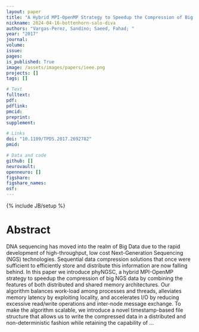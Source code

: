 ```yaml
---
layout: paper
title: "A Hybrid MPI-OpenMP Strategy to Speedup the Compression of Big Next-Generation Sequencing Datasets"
nickname: 2024-04-16-bottenhorn-salo-diva
authors: "Vargas-Perez, Sandino; Saeed, Fahad; "
year: "2017"
journal: 
volume: 
issue:
pages: 
is_published: True
image: /assets/images/papers/ieee.png
projects: []
tags: []

# Text
fulltext:
pdf:
pdflink:
pmcid:
preprint: 
supplement:

# Links
doi: "10.1109/TPDS.2017.2692782"
pmid:

# Data and code
github: []
neurovault:
openneuro: []
figshare:
figshare_names:
osf:
---
```

{% include JB/setup %}

# Abstract

DNA sequencing has moved into the realm of Big Data due to the rapid development of high-throughput, low cost Next-Generation Sequencing (NGS) technologies. Sequential data compression solutions that once were sufficient to efficiently store and distribute this information are now falling behind. In this paper we introduce phyNGSC, a hybrid MPI-OpenMP strategy to speedup the compression of big NGS data by combining the features of both distributed and shared memory architectures. Our algorithm balances work-load among processes and threads, alleviates memory latency by exploiting locality, and accelerates I/O by reducing excessive read/write operations and inter-node message exchange. To make the algorithm scalable, we introduce a novel timestamp-based file structure that allows us to write the compressed data in a distributed and non-deterministic fashion while retaining the capability of …
